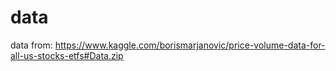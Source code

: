 # data
data from: https://www.kaggle.com/borismarjanovic/price-volume-data-for-all-us-stocks-etfs#Data.zip
